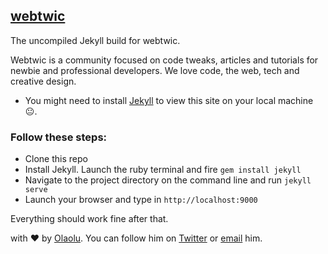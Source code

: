 ## [webtwic](http://webtwic.github.io)

The uncompiled Jekyll build for webtwic.

Webtwic is a community focused on code tweaks, articles and tutorials for newbie and professional developers.
We love code, the web, tech and creative design.

+ You might need to install [Jekyll](http://jekyllrb.com) to view this site on your local machine :neutral_face:.

### Follow these steps:
+ Clone this repo
+ Install Jekyll. Launch the ruby terminal and fire `gem install jekyll`
+ Navigate to the project directory on the command line and run `jekyll serve`
+ Launch your browser and type in `http://localhost:9000`

Everything should work fine after that.

with :heart: by [Olaolu](https://olaolu.me). You can follow him on [Twitter](https://twitter.com/mrolaolu) or [email](mailto:mrolaolu@gmail.com) him.

